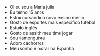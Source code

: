 - Oi eu sou a Maria julia
- Eu tenho 15 anos
- Estou cursando o novo ensino médio
- Gosto de esportes mais especifico futebol
- Estudo inglês
- Gosto de assitir meu time jogar
- Sou flamenguista
- Adoro cachorros
- Meu sonho é morar na Espanha

<!---
majubfm/majubfm is a ✨ special ✨ repository because its `README.md` (this file) appears on your GitHub profile.
You can click the Preview link to take a look at your changes.
--->

